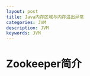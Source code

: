 ```yaml
---
layout: post
title: Java内存区域与内存溢出异常
categories: JVM
description: JVM
keywords: JVM
---
```


# Zookeeper简介 #


